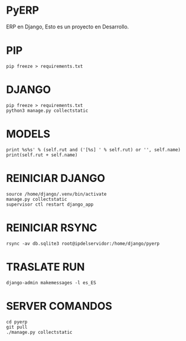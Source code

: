 # PyERP
ERP en Django, Esto es un proyecto en Desarrollo.


# PIP
```
pip freeze > requirements.txt
```

# DJANGO
```
pip freeze > requirements.txt
python3 manage.py collectstatic
```

# MODELS
```
print %s%s' % (self.rut and ('[%s] ' % self.rut) or '', self.name)
print(self.rut + self.name)
```

# REINICIAR DJANGO
```
source /home/django/.venv/bin/activate
manage.py collectstatic
supervisor ctl restart django_app
```

# REINICIAR RSYNC
```
rsync -av db.sqlite3 root@ipdelservidor:/home/django/pyerp
```

# TRASLATE RUN
```
django-admin makemessages -l es_ES
```

# SERVER COMANDOS
```
cd pyerp
git pull
./manage.py collectstatic
```
